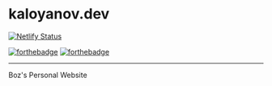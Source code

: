 # kaloyanov.dev

[![Netlify Status](https://api.netlify.com/api/v1/badges/cbfe08ba-e168-4b1f-81db-6114b35ae29c/deploy-status)](https://app.netlify.com/sites/boz/deploys)

[![forthebadge](https://forthebadge.com/images/badges/uses-html.svg)](https://forthebadge.com)
[![forthebadge](https://forthebadge.com/images/badges/built-with-love.svg)](https://forthebadge.com)

---

Boz's Personal Website
